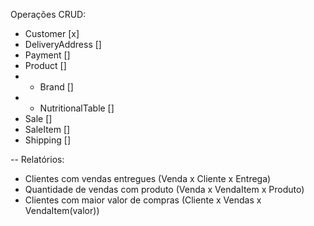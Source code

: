 Operações CRUD:
- Customer [x]
- DeliveryAddress []
- Payment []
- Product []
- - Brand []
- - NutritionalTable []
- Sale []
- SaleItem []
- Shipping []

-- Relatórios:
- Clientes com vendas entregues (Venda x Cliente x Entrega)
- Quantidade de vendas com produto (Venda x VendaItem x Produto)
- Clientes com maior valor de compras (Cliente x Vendas x VendaItem(valor))